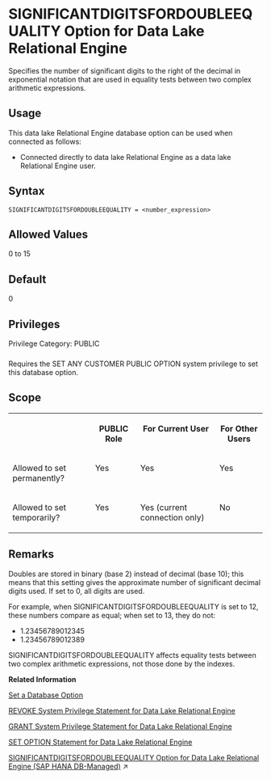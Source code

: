 <!-- loioa6548b1c84f210159d55cfd18f663415 -->

# SIGNIFICANTDIGITSFORDOUBLEEQUALITY Option for Data Lake Relational Engine

Specifies the number of significant digits to the right of the decimal in exponential notation that are used in equality tests between two complex arithmetic expressions.



<a name="loioa6548b1c84f210159d55cfd18f663415__section_fq2_gpq_znb"/>

## Usage

This data lake Relational Engine database option can be used when connected as follows:

-   Connected directly to data lake Relational Engine as a data lake Relational Engine user.



<a name="loioa6548b1c84f210159d55cfd18f663415__SIGNIFICANTDIGITSFORDOUBLEEQUALITY_syntax1"/>

## Syntax

```
SIGNIFICANTDIGITSFORDOUBLEEQUALITY = <number_expression>
```



<a name="loioa6548b1c84f210159d55cfd18f663415__SIGNIFICANTDIGITSFORDOUBLEEQUALITY_values1"/>

## Allowed Values

0 to 15



<a name="loioa6548b1c84f210159d55cfd18f663415__SIGNIFICANTDIGITSFORDOUBLEEQUALITY_default1"/>

## Default

0



<a name="loioa6548b1c84f210159d55cfd18f663415__SIGNIFICANTDIGITSFORDOUBLEEQUALITY_priv1"/>

## Privileges

Privilege Category: PUBLIC



### 

Requires the SET ANY CUSTOMER PUBLIC OPTION system privilege to set this database option.



<a name="loioa6548b1c84f210159d55cfd18f663415__SIGNIFICANTDIGITSFORDOUBLEEQUALITY_scope1"/>

## Scope


<table>
<tr>
<th valign="top">

 

</th>
<th valign="top">

PUBLIC Role

</th>
<th valign="top">

For Current User

</th>
<th valign="top">

For Other Users

</th>
</tr>
<tr>
<td valign="top">

Allowed to set permanently?

</td>
<td valign="top">

Yes

</td>
<td valign="top">

Yes

</td>
<td valign="top">

Yes

</td>
</tr>
<tr>
<td valign="top">

Allowed to set temporarily?

</td>
<td valign="top">

Yes

</td>
<td valign="top">

Yes \(current connection only\)

</td>
<td valign="top">

No

</td>
</tr>
</table>



<a name="loioa6548b1c84f210159d55cfd18f663415__SIGNIFICANTDIGITSFORDOUBLEEQUALITY_remarks1"/>

## Remarks

Doubles are stored in binary \(base 2\) instead of decimal \(base 10\); this means that this setting gives the approximate number of significant decimal digits used. If set to 0, all digits are used.

For example, when SIGNIFICANTDIGITSFORDOUBLEEQUALITY is set to 12, these numbers compare as equal; when set to 13, they do not:

-   1.23456789012345
-   1.23456789012389

SIGNIFICANTDIGITSFORDOUBLEEQUALITY affects equality tests between two complex arithmetic expressions, not those done by the indexes.

**Related Information**  


[Set a Database Option](set-a-database-option-0dcb893.md "You set options with the SET OPTION statement.")

[REVOKE System Privilege Statement for Data Lake Relational Engine](../080-sql-statements/revoke-system-privilege-statement-for-data-lake-relational-engine-a3eadda.md "Removes specific system privileges from specific users and the right to administer the privilege.")

[GRANT System Privilege Statement for Data Lake Relational Engine](../080-sql-statements/grant-system-privilege-statement-for-data-lake-relational-engine-a3dfcb0.md "Grants specific system privileges to users or roles, with or without administrative rights.")

[SET OPTION Statement for Data Lake Relational Engine](../080-sql-statements/set-option-statement-for-data-lake-relational-engine-a625da7.md "Changes options that affect the behavior of the database and its compatibility with Transact-SQL. Setting the value of an option can change the behavior for all users or an individual user, in either a temporary or permanent scope.")

[SIGNIFICANTDIGITSFORDOUBLEEQUALITY Option for Data Lake Relational Engine (SAP HANA DB-Managed)](https://help.sap.com/viewer/a898e08b84f21015969fa437e89860c8/2024_1_QRC/en-US/c76c789fc5c64cc8bcdbb0a22e3ad765.html "Specifies the number of significant digits to the right of the decimal in exponential notation that are used in equality tests between two complex arithmetic expressions.") :arrow_upper_right:

